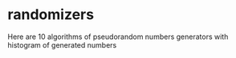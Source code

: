 # randomizers
Here are 10 algorithms of pseudorandom numbers generators with histogram of generated numbers
